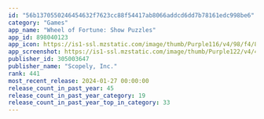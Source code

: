 ```yaml
---
id: "56b1370550246454632f7623cc88f54417ab8066addcd6dd7b78161edc998be6"
category: "Games"
app_name: "Wheel of Fortune: Show Puzzles"
app_id: 898040123
app_icon: https://is1-ssl.mzstatic.com/image/thumb/Purple116/v4/98/f4/8a/98f48a6f-1c7c-c725-5e70-8cd782da4101/AppIcon-0-0-1x_U007emarketing-0-0-0-7-0-0-sRGB-0-0-0-GLES2_U002c0-512MB-85-220-0-0.png/1024x1024bb.png
app_screenshot: https://is1-ssl.mzstatic.com/image/thumb/Purple122/v4/4d/09/56/4d095630-7737-94fc-8804-48f72531bdc0/pr_source.jpg/1242x2688bb.png
publisher_id: 305003647
publisher_name: "Scopely, Inc."
rank: 441
most_recent_release: 2024-01-27 00:00:00
release_count_in_past_year: 45
release_count_in_past_year_category: 19
release_count_in_past_year_top_in_category: 33
---
```

